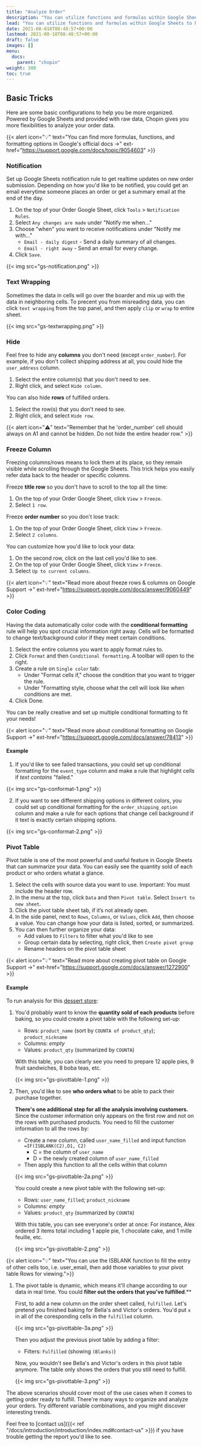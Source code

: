 ```yaml
---
title: "Analyze Order"
description: "You can utilize functions and formulas within Google Sheets to help you organize and analyze your order data."
lead: "You can utilize functions and formulas within Google Sheets to help you organize and analyze your order data."
date: 2021-08-018T08:48:57+00:00
lastmod: 2021-08-18T08:48:57+00:00
draft: false
images: []
menu:
  docs:
    parent: "chopin"
weight: 300
toc: true
---
```


## Basic Tricks

Here are some basic configurations to help you be more organized. Powered by Google Sheets and provided with raw data, Chopin gives you more flexibilities to analyze your order data.

{{< alert icon="💡" text="You can find more formulas, functions, and formatting options in Google's official  docs →" ext-href="https://support.google.com/docs/topic/9054603" >}}

### Notification

Set up Google Sheets notification rule to get realtime updates on new order submission. Depending on how you'd like to be notified, you could get an email everytime someone places an order or get a summary email at the end of the day.

1. On the top of your Order Google Sheet, click `Tools` > `Notification Rules`.
2. Select `Any changes are made` under "Notify me when…"
3. Choose "when" you want to receive notifications under "Notify me with…"
   - `Email - daily digest` - Send a daily summary of all changes.
   - `Email - right away` - Send an email for every change.
4. Click `Save`.

{{< img src="gs-notification.png" >}}

### Text Wrapping

Sometimes the data in cells will go over the boarder and mix up with the data in neighboring cells. To precent you from misreading data, you can click `text wrapping` from the top panel, and then apply `clip` or `wrap` to entire sheet.

{{< img src="gs-textwrapping.png" >}}

### Hide

Feel free to hide any **columns** you don't need (except `order_number`). For example, if you don't collect shipping address at all, you could hide the `user_address` column.

1. Select the entire column(s) that you don't need to see.
2. Right click, and select `Hide column`.

You can also hide **rows** of fulfilled orders.

1. Select the row(s) that you don't need to see.
2. Right click, and select `Hide row`.

{{< alert icon="⚠️" text="Remember that he 'order_number' cell should always on A1 and cannot be hidden. Do not hide the entire header row." >}}

### Freeze Column

Freezing columns/rows means to lock them at its place, so they remain visible while scrolling through the Google Sheets. This trick helps you easily refer data back to the header or specific columns.

Freeze **title row** so you don't have to scroll to the top all the time:

1. On the top of your Order Google Sheet, click `View` > `Freeze`.
2. Select `1 row`.

Freeze **order number** so you don't lose track:

1. On the top of your Order Google Sheet, click `View` > `Freeze`.
2. Select `2 columns`.

You can customize how you'd like to lock your data:

1. On the second row, click on the last cell you'd like to see.
2. On the top of your Order Google Sheet, click `View` > `Freeze`.
3. Select `Up to current columns`.

{{< alert icon="💡" text="Read more about freeze rows & columns on Google Support →" ext-href="https://support.google.com/docs/answer/9060449" >}}

### Color Coding

Having the data automatically color code with the **conditional formatting** rule will help you spot crucial information right away. Cells will be formatted to change text/background color if they meet certain conditions.

1. Select the entire columns you want to apply format rules to.
2. Click `Format` and then `Conditional formatting`. A toolbar will open to the right.
3. Create a rule on `Single color` tab:
   - Under "Format cells if," choose the condition that you want to trigger the rule.
   - Under "Formatting style, choose what the cell will look like when conditions are met.
4. Click Done.

You can be really creative and set up multiple conditional formatting to fit your needs!

{{< alert icon="💡" text="Read more about conditional formatting on Google Support →" ext-href="https://support.google.com/docs/answer/78413" >}}

#### Example

1. If you'd like to see failed transactions, you could set up conditional formatting for the `event_type` column and make a rule that highlight cells if *text contains* "failed."

{{< img src="gs-conformat-1.png" >}}

2. If you want to see different shipping options in different colors, you could set up conditional formatting for the `order_shipping_option` column and make a rule for each options that change cell background if it text is exactly certain shipping options.

{{< img src="gs-conformat-2.png" >}}

### Pivot Table

Pivot table is one of the most powerful and useful feature in Google Sheets that can summarize your data. You can easily see the quantity sold of each product or who orders whatat a glance.

1. Select the cells with source data you want to use. Important: You must include the header row.
2. In the menu at the top, click `Data` and then `Pivot table`. Select `Insert to new sheet`.
3. Click the pivot table sheet tab, if it’s not already open.
4. In the side panel, next to `Rows`, `Columns`, or `Values`, click `Add`, then choose a value. You can change how your data is listed, sorted, or summarized.
5. You can then further organize your data:
   - Add values to `Filters` to filter what you'd like to see
   - Group certain data by selecting, right click, then `Create pivot group`
   - Rename headers on the pivot table sheet

{{< alert icon="💡" text="Read more about creating pivot table on Google Support →" ext-href="https://support.google.com/docs/answer/1272900" >}}

#### Example

To run analysis for this [dessert store](https://chopin.apiobuild.com/demo-store):

1. You'd probably want to know the **quantity sold of each products** before baking, so you could create a pivot table with the following set-up:

   - Rows: `product_name` (sort by `COUNTA of product_qty`); `product_nickname`
   - Columns: *empty*
   - Values: `product_qty` (summarized by `COUNTA`)
  
   With this table, you can clearly see you need to prepare 12 apple pies, 9 fruit sandwiches, 8 boba teas, etc.

   {{< img src="gs-pivottable-1.png" >}}

2. Then, you'd like to see **who orders what** to be able to pack their purchase together.

   **There's one additional step for all the analysis involving customers.** Since the customer information only appears on the first row and not on the rows with purchased products. You need to fill the customer information to all the rows by:

   - Create a new column, called `user_name_filled` and input function `=IF(ISBLANK(C2),D1, C2)`
      - C = the column of `user_name`
      - D = the newly created column of `user_name_filled`
   - Then apply this function to all the cells within that column

   {{< img src="gs-pivottable-2a.png" >}}

   You could create a new pivot table with the following set-up:

   - Rows: `user_name_filled`; `product_nickname`
   - Columns: *empty*
   - Values: `product_qty` (summarized by `COUNTA`)

   With this table, you can see everyone's order at once: For instance, Alex ordered 3 items total including 1 apple pie, 1 chocolate cake, and 1 mille feuille, etc.

   {{< img src="gs-pivottable-2.png" >}}

{{< alert icon="💡" text="You can use the ISBLANK function to fill the entry of other cells too, i.e. user_email, then add those variables to your pivot table Rows for viewing.">}}

1. The pivot table is dynamic, which means it'll change according to our data in real time. You could **filter out the orders that you've fulfilled**.**

   First, to add a new column on the order sheet called, `fulfilled`. Let's pretend you finished baking for Bella's and Victor's orders. You'd put `x` in all of the coresponding cells in the `fulfilled` column.

   {{< img src="gs-pivottable-3a.png" >}}

   Then you adjust the previous pivot table by adding a filter:
   - Filters: `Fulfilled` (showing `(Blanks)`)

   Now, you wouldn't see Bella's and Victor's orders in this pivot table anymore. The table only shows the orders that you still need to fulfill.

   {{< img src="gs-pivottable-3.png" >}}

The above scenarios should cover most of the use cases when it comes to getting order ready to fulfill. There're many ways to organize and analyze your orders. Try different variable combinations, and you might discover interesting trends. 

Feel free to [contact us]({{< ref "/docs/introduction/introduction/index.md#contact-us" >}}) if you have trouble getting the report you'd like to see.
